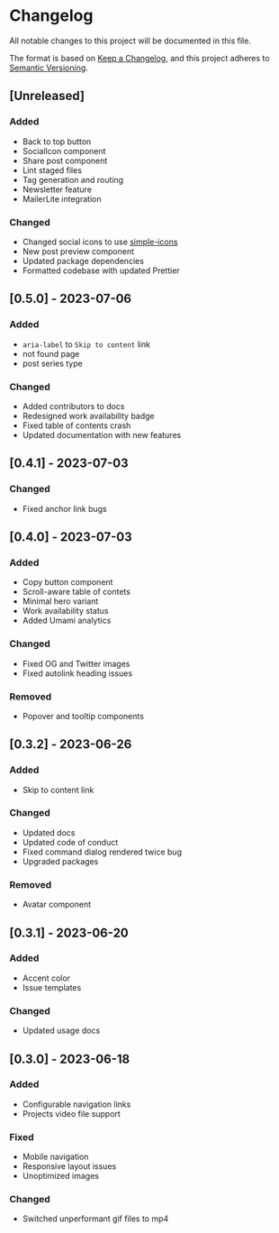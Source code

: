 # Changelog

All notable changes to this project will be documented in this file.

The format is based on [Keep a Changelog](https://keepachangelog.com/en/1.0.0/),
and this project adheres to [Semantic Versioning](https://semver.org/spec/v2.0.0.html).

## [Unreleased]

### Added

- Back to top button
- SocialIcon component
- Share post component
- Lint staged files
- Tag generation and routing
- Newsletter feature
- MailerLite integration

### Changed

- Changed social icons to use [simple-icons](https://simpleicons.org)
- New post preview component
- Updated package dependencies
- Formatted codebase with updated Prettier

## [0.5.0] - 2023-07-06

### Added

- `aria-label` to `Skip to content` link
- not found page
- post series type

### Changed

- Added contributors to docs
- Redesigned work availability badge
- Fixed table of contents crash
- Updated documentation with new features

## [0.4.1] - 2023-07-03

### Changed

- Fixed anchor link bugs

## [0.4.0] - 2023-07-03

### Added

- Copy button component
- Scroll-aware table of contets
- Minimal hero variant
- Work availability status
- Added Umami analytics

### Changed

- Fixed OG and Twitter images
- Fixed autolink heading issues

### Removed

- Popover and tooltip components

## [0.3.2] - 2023-06-26

### Added

- Skip to content link

### Changed

- Updated docs
- Updated code of conduct
- Fixed command dialog rendered twice bug
- Upgraded packages

### Removed

- Avatar component

## [0.3.1] - 2023-06-20

### Added

- Accent color
- Issue templates

### Changed

- Updated usage docs

## [0.3.0] - 2023-06-18

### Added

- Configurable navigation links
- Projects video file support

### Fixed

- Mobile navigation
- Responsive layout issues
- Unoptimized images

### Changed

- Switched unperformant gif files to mp4
